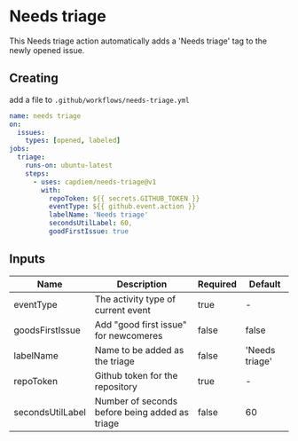 # Needs triage

This Needs triage action automatically adds a 'Needs triage' tag to the newly opened issue.

## Creating

add a file to `.github/workflows/needs-triage.yml`

```yml
name: needs triage
on:
  issues:
    types: [opened, labeled]
jobs:
  triage:
    runs-on: ubuntu-latest
    steps:
      - uses: capdiem/needs-triage@v1
        with:
          repoToken: ${{ secrets.GITHUB_TOKEN }}
          eventType: ${{ github.event.action }}
          labelName: 'Needs triage'
          secondsUtilLabel: 60,
          goodFirstIssue: true
```

## Inputs

| Name             | Description                                    | Required | Default        |
| ---------------- | ---------------------------------------------- | -------- | -------------- |
| eventType        | The activity type of current event             | true     | -              |
| goodsFirstIssue  | Add "good first issue" for newcomeres          | false    | false          |
| labelName        | Name to be added as the triage                 | false    | 'Needs triage' |
| repoToken        | Github token for the repository                | true     | -              |
| secondsUtilLabel | Number of seconds before being added as triage | false    | 60             |
